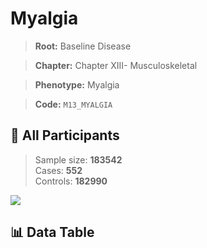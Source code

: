 # Myalgia

> **Root:** Baseline Disease  

> **Chapter:** Chapter XIII- Musculoskeletal  

> **Phenotype:** Myalgia  

> **Code:** `M13_MYALGIA`

## 🧪 All Participants  
> Sample size: **183542**  
> Cases: **552**  
> Controls: **182990**
<img src="/Sensitive/Figures/ALL/Incidence/M13_MYALGIA.png"/>

## 📊 Data Table
<CsvTableMRF src="/Sensitive/Data/ALL/Incidence/COX_M13_MYALGIA.csv"/>

